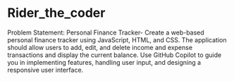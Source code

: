# Rider_the_coder

Problem Statement:
Personal Finance Tracker- Create a web-based personal finance tracker using JavaScript, HTML, and CSS. The application should allow users to add, edit, and delete income and expense transactions and display the current balance. Use GitHub Copilot to guide you in implementing features, handling user input, and designing a responsive user interface.